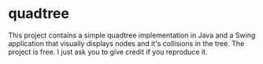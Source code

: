 # quadtree
This project contains a simple quadtree implementation in Java and a Swing application that visually displays nodes and it's collisions in the tree. The project is free. I just ask you to give credit if you reproduce it.